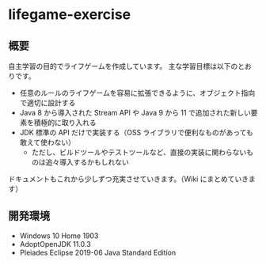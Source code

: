 # lifegame-exercise

## 概要

自主学習の目的でライフゲームを作成しています。
主な学習目標は以下のとおりです。

* 任意のルールのライフゲームを容易に拡張できるように、オブジェクト指向で適切に設計する
* Java 8 から導入された Stream API や Java 9 から 11 で追加された新しい要素を積極的に取り入れる
* JDK 標準の API だけで実装する（OSS ライブラリで便利なものがあっても敢えて使わない）
    * ただし、ビルドツールやテストツールなど、直接の実装に関わらないものは追々導入するかもしれない

ドキュメントもこれから少しずつ充実させていきます。（Wiki にまとめていきます）

## 開発環境

* Windows 10 Home 1903
* AdoptOpenJDK 11.0.3
* Pleiades Eclipse 2019-06 Java Standard Edition
